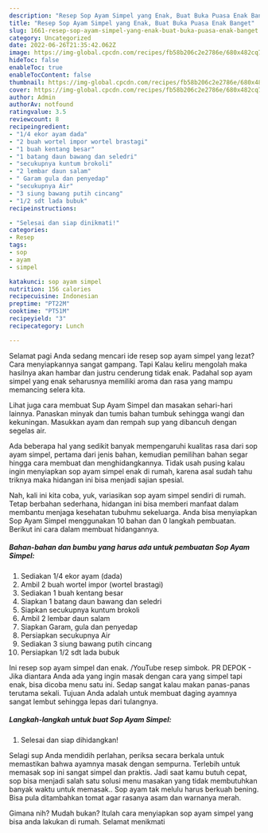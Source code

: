```yaml
---
description: "Resep Sop Ayam Simpel yang Enak, Buat Buka Puasa Enak Banget"
title: "Resep Sop Ayam Simpel yang Enak, Buat Buka Puasa Enak Banget"
slug: 1661-resep-sop-ayam-simpel-yang-enak-buat-buka-puasa-enak-banget
category: Uncategorized
date: 2022-06-26T21:35:42.062Z
image: https://img-global.cpcdn.com/recipes/fb58b206c2e2786e/680x482cq70/sop-ayam-simpel-foto-resep-utama.jpg
hideToc: false
enableToc: true
enableTocContent: false
thumbnail: https://img-global.cpcdn.com/recipes/fb58b206c2e2786e/680x482cq70/sop-ayam-simpel-foto-resep-utama.jpg
cover: https://img-global.cpcdn.com/recipes/fb58b206c2e2786e/680x482cq70/sop-ayam-simpel-foto-resep-utama.jpg
author: Admin
authorAv: notfound
ratingvalue: 3.5
reviewcount: 8
recipeingredient:
- "1/4 ekor ayam dada"
- "2 buah wortel impor wortel brastagi"
- "1 buah kentang besar"
- "1 batang daun bawang dan seledri"
- "secukupnya kuntum brokoli"
- "2 lembar daun salam"
- " Garam gula dan penyedap"
- "secukupnya Air"
- "3 siung bawang putih cincang"
- "1/2 sdt lada bubuk"
recipeinstructions:

- "Selesai dan siap dinikmati!"
categories:
- Resep
tags:
- sop
- ayam
- simpel

katakunci: sop ayam simpel 
nutrition: 156 calories
recipecuisine: Indonesian
preptime: "PT22M"
cooktime: "PT51M"
recipeyield: "3"
recipecategory: Lunch

---
```



Selamat pagi Anda sedang mencari ide resep sop ayam simpel yang lezat? Cara menyiapkannya sangat gampang. Tapi Kalau keliru mengolah maka hasilnya akan hambar dan justru cenderung tidak enak. Padahal sop ayam simpel yang enak seharusnya memiliki aroma dan rasa yang mampu memancing selera kita.


Lihat juga cara membuat Sup Ayam Simpel dan masakan sehari-hari lainnya. Panaskan minyak dan tumis bahan tumbuk sehingga wangi dan kekuningan. Masukkan ayam dan rempah sup yang dibancuh dengan segelas air.

Ada beberapa hal yang sedikit banyak mempengaruhi kualitas rasa dari sop ayam simpel, pertama dari jenis bahan, kemudian pemilihan bahan segar hingga cara membuat dan menghidangkannya. Tidak usah pusing kalau ingin menyiapkan sop ayam simpel enak di rumah, karena asal sudah tahu triknya maka hidangan ini bisa menjadi sajian spesial.


Nah, kali ini kita coba, yuk, variasikan sop ayam simpel sendiri di rumah. Tetap berbahan sederhana, hidangan ini bisa memberi manfaat dalam membantu menjaga kesehatan tubuhmu sekeluarga. Anda bisa menyiapkan Sop Ayam Simpel menggunakan 10 bahan dan 0 langkah pembuatan. Berikut ini cara dalam membuat hidangannya.

<!--inarticleads1-->

##### Bahan-bahan dan bumbu yang harus ada untuk pembuatan Sop Ayam Simpel:

1. Sediakan 1/4 ekor ayam (dada)
1. Ambil 2 buah wortel impor (wortel brastagi)
1. Sediakan 1 buah kentang besar
1. Siapkan 1 batang daun bawang dan seledri
1. Siapkan secukupnya kuntum brokoli
1. Ambil 2 lembar daun salam
1. Siapkan  Garam, gula dan penyedap
1. Persiapkan secukupnya Air
1. Sediakan 3 siung bawang putih cincang
1. Persiapkan 1/2 sdt lada bubuk


Ini resep sop ayam simpel dan enak. /YouTube resep simbok. PR DEPOK - Jika diantara Anda ada yang ingin masak dengan cara yang simpel tapi enak, bisa dicoba menu satu ini. Sedap sangat kalau makan panas-panas terutama sekali. Tujuan Anda adalah untuk membuat daging ayamnya sangat lembut sehingga lepas dari tulangnya. 

<!--inarticleads2-->

##### Langkah-langkah untuk buat Sop Ayam Simpel:


1. Selesai dan siap dihidangkan!

Selagi sup Anda mendidih perlahan, periksa secara berkala untuk memastikan bahwa ayamnya masak dengan sempurna. Terlebih untuk memasak sop ini sangat simpel dan praktis. Jadi saat kamu butuh cepat, sop bisa menjadi salah satu solusi menu masakan yang tidak membutuhkan banyak waktu untuk memasak.. Sop ayam tak melulu harus berkuah bening. Bisa pula ditambahkan tomat agar rasanya asam dan warnanya merah. 

Gimana nih? Mudah bukan? Itulah cara menyiapkan sop ayam simpel yang bisa anda lakukan di rumah. Selamat menikmati
